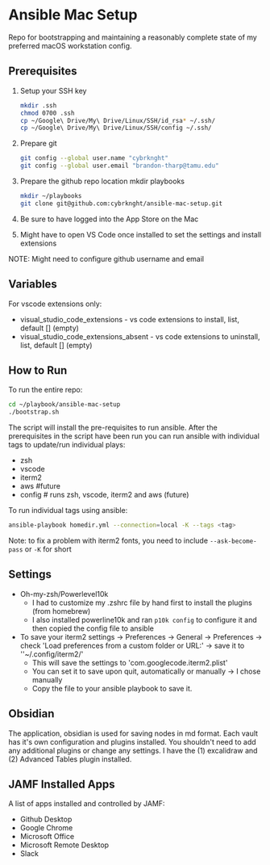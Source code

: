 # Ansible Mac Setup

Repo for bootstrapping and maintaining a reasonably complete state of my preferred macOS workstation config.

## Prerequisites

1. Setup your SSH key

    ```bash
    mkdir .ssh
    chmod 0700 .ssh
    cp ~/Google\ Drive/My\ Drive/Linux/SSH/id_rsa* ~/.ssh/
    cp ~/Google\ Drive/My\ Drive/Linux/SSH/config ~/.ssh/
    ```

2. Prepare git

    ```bash
    git config --global user.name "cybrknght"
    git config --global user.email "brandon-tharp@tamu.edu"
    ```

3. Prepare the github repo location mkdir playbooks

    ```bash
    mkdir ~/playbooks
    git clone git@github.com:cybrknght/ansible-mac-setup.git
    ```

4. Be sure to have logged into the App Store on the Mac
5. Might have to open VS Code once installed to set the settings and install extensions

NOTE: Might need to configure github username and email

## Variables

For vscode extensions only:

* visual_studio_code_extensions - vs code extensions to install, list, default [] (empty)
* visual_studio_code_extensions_absent - vs code extensions to uninstall, list, default [] (empty)

## How to Run

To run the entire repo:

```bash
cd ~/playbook/ansible-mac-setup
./bootstrap.sh
```

The script will install the pre-requisites to run ansible.  After the prerequisites in the script have been run you can run ansible with individual tags to update/run individual plays:

* zsh
* vscode
* iterm2
* aws #future
* config # runs zsh, vscode, iterm2 and aws (future)

To run individual tags using ansible:

```bash
ansible-playbook homedir.yml --connection=local -K --tags <tag>
```

Note: to fix a problem with iterm2 fonts, you need to include `--ask-become-pass` or `-K` for short

## Settings

* Oh-my-zsh/Powerlevel10k
  * I had to customize my .zshrc file by hand first to install the plugins (from homebrew)
  * I also installed powerline10k and ran `p10k config` to configure it and then copied the config file to ansible
* To save your iterm2 settings -> Preferences -> General -> Preferences -> check 'Load preferences from a custom folder or URL:' -> save it to ''~/.config/iterm2/'
  * This will save the settings to 'com.googlecode.iterm2.plist'
  * You can set it to save upon quit, automatically or manually -> I chose manually
  * Copy the file to your ansible playbook to save it.

## Obsidian

The application, obsidian is used for saving nodes in md format.  Each vault has it's own configuration and plugins installed.  You shouldn't need to add any additional plugins or change any settings.  I have the (1) excalidraw and (2) Advanced Tables plugin installed.

## JAMF Installed Apps

A list of apps installed and controlled by JAMF:

* Github Desktop
* Google Chrome
* Microsoft Office
* Microsoft Remote Desktop
* Slack
